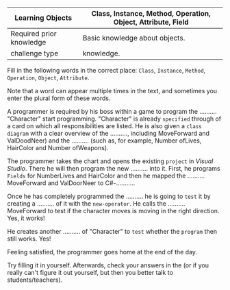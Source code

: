 | Learning Objects | Class, Instance, Method, Operation, Object, Attribute, Field |
| ------------------- | ------------------------------------------------------------- |
| Required prior knowledge | Basic knowledge about objects.                                    |
| challenge type | knowledge.



Fill in the following words in the correct place: `Class`, `Instance`,
`Method`, `Operation`, `Object`, `Attribute`.

Note that a word can appear multiple times in the text,
and sometimes you enter the plural form of these words.

A programmer is required by his boss within a game to program the .......... "Character"
start programming. "Character" is already `specified` through
of a card on which all responsibilities are listed.
He is also given a `class diagram` with a clear overview
of the .........., including MoveForward and ValDoodNeer)
and the .......... (such as, for example, Number ofLives, HairColor and Number ofWeapons).

The programmer takes the chart and opens the existing `project`
in *Visual Studio*. There he will then program the new .......... into it.
First, he programs `Fields` for NumberLives and HairColor and
then he mapped the .......... MoveForward and ValDoorNeer to C#-...........

Once he has completely programmed the .......... he is going to `test` it
by creating a .......... of it with the `new-operator`.
He calls the .......... MoveForward to test if the character moves
is moving in the right direction.
Yes, it works!

He creates another .......... of &quot;Character&quot; to `test`
whether the `program` then still works. Yes!

Feeling satisfied, the programmer goes home at the end of the day.

Try filling it in yourself. Afterwards, check your answers in the
(or if you really can't figure it out yourself,
but then you better talk to students/teachers).
